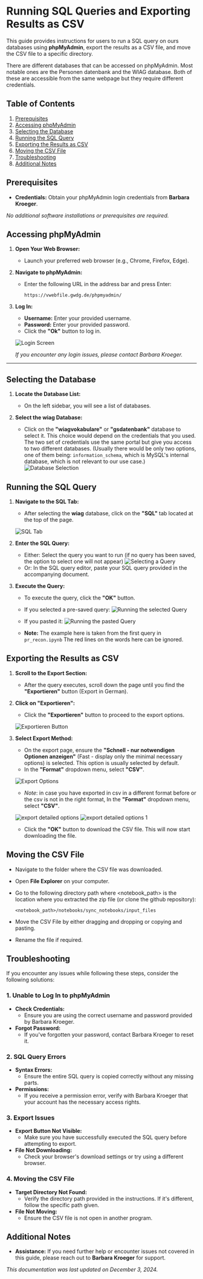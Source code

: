 # Running SQL Queries and Exporting Results as CSV

This guide provides instructions for users to run a SQL query on ours databases using **phpMyAdmin**, export the results as a CSV file, and move the CSV file to a specific directory.

There are different databases that can be accessed on phpMyAdmin. Most notable ones are the Personen datenbank and the WIAG database. Both of these are accessible from the same webpage but they require different credentials.

## Table of Contents

1. [Prerequisites](#prerequisites)
2. [Accessing phpMyAdmin](#accessing-phpmyadmin)
3. [Selecting the Database](#selecting-the-database)
4. [Running the SQL Query](#running-the-sql-query)
5. [Exporting the Results as CSV](#exporting-the-results-as-csv)
6. [Moving the CSV File](#moving-the-csv-file)
7. [Troubleshooting](#troubleshooting)
8. [Additional Notes](#additional-notes)

## Prerequisites

- **Credentials:** Obtain your phpMyAdmin login credentials from **Barbara Kroeger**.

_No additional software installations or prerequisites are required._

## Accessing phpMyAdmin

1. **Open Your Web Browser:**

   - Launch your preferred web browser (e.g., Chrome, Firefox, Edge).

2. **Navigate to phpMyAdmin:**

   - Enter the following URL in the address bar and press Enter:
     ```
     https://vwebfile.gwdg.de/phpmyadmin/
     ```

3. **Log In:**

   - **Username:** Enter your provided username.
   - **Password:** Enter your provided password.
   - Click the **"Ok"** button to log in.

   ![Login Screen](images/image.png)

   _If you encounter any login issues, please contact Barbara Kroeger._

---

## Selecting the Database

1. **Locate the Database List:**

   - On the left sidebar, you will see a list of databases.

2. **Select the **wiag** Database:**

   - Click on the **"wiagvokabulare"** or **"gsdatenbank"** database to select it. This choice would depend on the credentials that you used. The two set of credentials use the same portal but give you access to two different databases. (Usually there would be only two options, one of them being: `information_schema`, which is MySQL's internal database, which is not relevant to our use case.)
     ![Database Selection](images/Screenshot_2024-12-05_09-32-23.png)

## Running the SQL Query

1. **Navigate to the SQL Tab:**

   - After selecting the **wiag** database, click on the **"SQL"** tab located at the top of the page.

   ![SQL Tab](images/Screenshot_2024-12-05_09-36-06.png)

2. **Enter the SQL Query:**
    - Either: Select the query you want to run (if no query has been saved, the option to select one will not appear)
  ![Selecting a Query](images/select_sql_query.jpg)
    - Or: In the SQL query editor, paste your SQL query provided in the accompanying document.

3. **Execute the Query:**

   - To execute the query, click the **"OK"** button.
   - If you selected a pre-saved query:
   ![Running the selected Query](images/start_selected_query.jpg)
   - If you pasted it:
   ![Running the pasted Query](images/Screenshot_2024-12-05_09-38-53.png)

   - **Note:** The example here is taken from the first query in `pr_recon.ipynb` The red lines on the words here can be ignored.

## Exporting the Results as CSV

1. **Scroll to the Export Section:**

   - After the query executes, scroll down the page until you find the **"Exportieren"** button (Export in German).

2. **Click on "Exportieren":**

   - Click the **"Exportieren"** button to proceed to the export options.

   ![Exportieren Button](images/Screenshot_2024-12-05_09-46-51.png)

3. **Select Export Method:**

   - On the export page, ensure the **"Schnell - nur notwendigen Optionen anzeigen"** (Fast - display only the minimal necessary options) is selected. This option is usually selected by default.
   - In the **"Format"** dropdown menu, select **"CSV"**.

   ![Export Options](images/image1.png)

   - _Note_: in case you have exported in csv in a different format before or the csv is not in the right format, In the **"Format"** dropdown menu, select **"CSV"**.

   ![export detailed options](images/image2.png)
   ![export detailed options 1](images/image3.png)

   - Click the **"OK"** button to download the CSV file. This will now start downloading the file.

## Moving the CSV File

- Navigate to the folder where the CSV file was downloaded.
- Open **File Explorer** on your computer.

- Go to the following directory path where <notebook_path> is the location where you extracted the zip file (or clone the github repository):
  ```
  <notebook_path>/notebooks/sync_notebooks/input_files
  ```
- Move the CSV File by either dragging and dropping or copying and pasting.
- Rename the file if required.

## Troubleshooting

If you encounter any issues while following these steps, consider the following solutions:

### 1. Unable to Log In to phpMyAdmin

- **Check Credentials:**
  - Ensure you are using the correct username and password provided by Barbara Kroeger.
- **Forgot Password:**
  - If you've forgotten your password, contact Barbara Kroeger to reset it.

### 2. SQL Query Errors

- **Syntax Errors:**
  - Ensure the entire SQL query is copied correctly without any missing parts.
- **Permissions:**
  - If you receive a permission error, verify with Barbara Kroeger that your account has the necessary access rights.

### 3. Export Issues

- **Export Button Not Visible:**
  - Make sure you have successfully executed the SQL query before attempting to export.
- **File Not Downloading:**
  - Check your browser's download settings or try using a different browser.

### 4. Moving the CSV File

- **Target Directory Not Found:**
  - Verify the directory path provided in the instructions. If it's different, follow the specific path given.
- **File Not Moving:**
  - Ensure the CSV file is not open in another program.

## Additional Notes

- **Assistance:** If you need further help or encounter issues not covered in this guide, please reach out to **Barbara Kroeger** for support.

_This documentation was last updated on December 3, 2024._
